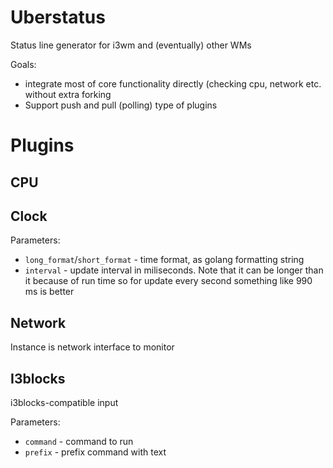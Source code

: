 # Uberstatus

Status line generator for i3wm and (eventually) other WMs

Goals:

* integrate most of core functionality directly (checking cpu, network etc. without extra forking
* Support push and pull (polling) type of plugins


# Plugins

## CPU

## Clock

Parameters:

* `long_format`/`short_format` - time format, as golang formatting string
* `interval` - update interval in miliseconds. Note that it can be longer than it because of run time so for update every second something like 990 ms is better

## Network

Instance is network interface to monitor

## I3blocks

i3blocks-compatible input

Parameters:

* `command` - command to run
* `prefix` - prefix command with text
